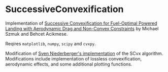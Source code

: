 # SuccessiveConvexification
Implementation of [Successive Convexification for Fuel-Optimal Powered Landing with Aerodynamic Drag and Non-Convex Constraints](https://www.researchgate.net/profile/Adhithya-Babu/post/Lossless_convexification_vs_Successive_convexification/attachment/5f02dbe43909f70001da764f/AS%3A910206900903936%401594021644514/download/_SCvx+for+Fuel-Optimal+Powered+Landing.pdf) by Michael Szmuk and Behcet Acikmese.

Reqires `matplotlib`, `numpy`, `scipy` and `cvxpy`.

Modification of [Sven Niederberger's implementation](https://github.com/EmbersArc/SCvx) of the SCvx algorithm. Modifications include implementation of lossless convexification, aerodynamic effects, and some additional plotting functions.
